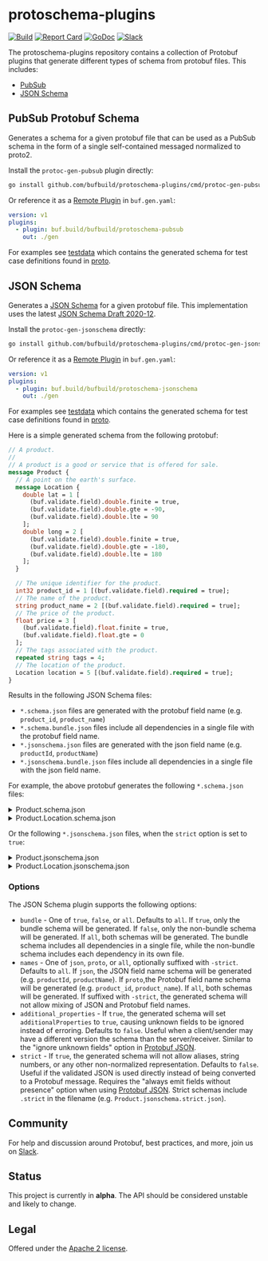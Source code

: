 # protoschema-plugins

[![Build](https://github.com/bufbuild/protoschema-plugins/actions/workflows/ci.yaml/badge.svg?branch=main)][badges_ci]
[![Report Card](https://goreportcard.com/badge/github.com/bufbuild/protoschema-plugins)][badges_goreportcard]
[![GoDoc](https://pkg.go.dev/badge/github.com/bufbuild/protoschema-plugins.svg)][badges_godoc]
[![Slack](https://img.shields.io/badge/slack-buf-%23e01563)][badges_slack]

The protoschema-plugins repository contains a collection of Protobuf plugins that generate different
types of schema from protobuf files. This includes:

- [PubSub](#pubsub-protobuf-schema)
- [JSON Schema](#json-schema)

## PubSub Protobuf Schema

Generates a schema for a given protobuf file that can be used as a PubSub schema in the form of a
single self-contained messaged normalized to proto2.

Install the `protoc-gen-pubsub` plugin directly:

```sh
go install github.com/bufbuild/protoschema-plugins/cmd/protoc-gen-pubsub@latest
```

Or reference it as a [Remote Plugin](https://buf.build/docs/generate/remote-plugins) in `buf.gen.yaml`:

```yaml
version: v1
plugins:
  - plugin: buf.build/bufbuild/protoschema-pubsub
    out: ./gen
```

For examples see [testdata](/internal/testdata/pubsub/) which contains the generated schema for
test case definitions found in [proto](/internal/proto/).

## JSON Schema

Generates a [JSON Schema](https://json-schema.org/) for a given protobuf file. This implementation
uses the latest [JSON Schema Draft 2020-12](https://json-schema.org/draft/2020-12/release-notes).

Install the `protoc-gen-jsonschema` directly:

```sh
go install github.com/bufbuild/protoschema-plugins/cmd/protoc-gen-jsonschema@latest
```

Or reference it as a [Remote Plugin](https://buf.build/docs/generate/remote-plugins) in `buf.gen.yaml`:

```yaml
version: v1
plugins:
  - plugin: buf.build/bufbuild/protoschema-jsonschema
    out: ./gen
```

For examples see [testdata](/internal/testdata/jsonschema/) which contains the generated schema for
test case definitions found in [proto](/internal/proto/).

Here is a simple generated schema from the following protobuf:

```proto
// A product.
//
// A product is a good or service that is offered for sale.
message Product {
  // A point on the earth's surface.
  message Location {
    double lat = 1 [
      (buf.validate.field).double.finite = true,
      (buf.validate.field).double.gte = -90,
      (buf.validate.field).double.lte = 90
    ];
    double long = 2 [
      (buf.validate.field).double.finite = true,
      (buf.validate.field).double.gte = -180,
      (buf.validate.field).double.lte = 180
    ];
  }

  // The unique identifier for the product.
  int32 product_id = 1 [(buf.validate.field).required = true];
  // The name of the product.
  string product_name = 2 [(buf.validate.field).required = true];
  // The price of the product.
  float price = 3 [
    (buf.validate.field).float.finite = true,
    (buf.validate.field).float.gte = 0
  ];
  // The tags associated with the product.
  repeated string tags = 4;
  // The location of the product.
  Location location = 5 [(buf.validate.field).required = true];
}

```

Results in the following JSON Schema files:

- `*.schema.json` files are generated with the protobuf field name (e.g. `product_id`, `product_name`)
- `*.schema.bundle.json` files include all dependencies in a single file with the protobuf field name.
- `*.jsonschema.json` files are generated with the json field name (e.g. `productId`, `productName`)
- `*.jsonschema.bundle.json` files include all dependencies in a single file with the json field name.

For example, the above protobuf generates the following `*.schema.json` files:

<details>
<summary>Product.schema.json</summary>

```json
{
  "$id": "Product.schema.json",
  "$schema": "https://json-schema.org/draft/2020-12/schema",
  "additionalProperties": false,
  "title": "A product.",
  "description": "A product is a good or service that is offered for sale.",
  "type": "object",
  "properties": {
    "product_id": {
      "description": "The unique identifier for the product.",
      "maximum": 2147483647,
      "minimum": -2147483648,
      "type": "integer"
    },
    "product_name": {
      "description": "The name of the product.",
      "type": "string"
    },
    "price": {
      "anyOf": [
        {
          "maximum": 3.4028234663852886e38,
          "minimum": 0,
          "type": "number"
        },
        {
          "pattern": "^-?[0-9]+(\\.[0-9]+)?([eE][+-]?[0-9]+)?$",
          "type": "string"
        }
      ],
      "default": 0,
      "description": "The price of the product."
    },
    "tags": {
      "description": "The tags associated with the product.",
      "items": {
        "type": "string"
      },
      "type": "array"
    },
    "location": {
      "$ref": "Product.Location.schema.json",
      "description": "The location of the product."
    }
  },
  "required": ["product_id", "product_name", "location"],
  "patternProperties": {
    "^(productId)$": {
      "description": "The unique identifier for the product.",
      "maximum": 2147483647,
      "minimum": -2147483648,
      "type": "integer"
    },
    "^(productName)$": {
      "description": "The name of the product.",
      "type": "string"
    }
  }
}
```

</details>

<details>
<summary>Product.Location.schema.json</summary>

```json
{
  "$id": "Location.schema.json",
  "$schema": "https://json-schema.org/draft/2020-12/schema",
  "additionalProperties": false,
  "title": "Location",
  "description": "A point on the earth's surface.",
  "type": "object",
  "properties": {
    "lat": {
      "anyOf": [
        {
          "maximum": 90,
          "minimum": -90,
          "type": "number"
        },
        {
          "pattern": "^-?[0-9]+(\\.[0-9]+)?([eE][+-]?[0-9]+)?$",
          "type": "string"
        }
      ],
      "default": 0
    },
    "long": {
      "anyOf": [
        {
          "maximum": 180,
          "minimum": -180,
          "type": "number"
        },
        {
          "pattern": "^-?[0-9]+(\\.[0-9]+)?([eE][+-]?[0-9]+)?$",
          "type": "string"
        }
      ],
      "default": 0
    }
  }
}
```

</details>

Or the following `*.jsonschema.json` files, when the `strict` option is set to `true`:

<details>
<summary>Product.jsonschema.json</summary>

```json
{
  "$id": "Product.jsonschema.json",
  "$schema": "https://json-schema.org/draft/2020-12/schema",
  "additionalProperties": false,
  "title": "A product.",
  "description": "A product is a good or service that is offered for sale.",
  "type": "object",
  "properties": {
    "productId": {
      "description": "The unique identifier for the product.",
      "maximum": 2147483647,
      "minimum": -2147483648,
      "type": "integer"
    },
    "productName": {
      "description": "The name of the product.",
      "type": "string"
    },
    "price": {
      "description": "The price of the product.",
      "maximum": 3.4028234663852886e38,
      "minimum": 0,
      "type": "number"
    },
    "tags": {
      "description": "The tags associated with the product.",
      "items": {
        "type": "string"
      },
      "type": "array"
    },
    "location": {
      "$ref": "Product.Location.jsonschema.json",
      "description": "The location of the product."
    }
  },
  "required": ["productId", "productName", "price", "location"]
}
```

</details>

<details>
<summary>Product.Location.jsonschema.json</summary>

```json
{
  "$id": "buf.protoschema.test.v1.Product.Location.jsonschema.json",
  "$schema": "https://json-schema.org/draft/2020-12/schema",
  "additionalProperties": false,
  "title": "Location",
  "description": "A point on the earth's surface.",
  "type": "object",
  "properties": {
    "lat": {
      "maximum": 90,
      "minimum": -90,
      "type": "number"
    },
    "long": {
      "maximum": 180,
      "minimum": -180,
      "type": "number"
    }
  },
  "required": ["lat", "long"]
}
```

</details>

### Options

The JSON Schema plugin supports the following options:

- `bundle` - One of `true`, `false`, or `all`. Defaults to `all`. If `true`, only the bundle
  schema will be generated. If `false`, only the non-bundle schema will be generated. If `all`, both
  schemas will be generated. The bundle schema includes all dependencies in a single file, while the
  non-bundle schema includes each dependency in its own file.
- `names` - One of `json`, `proto`, or `all`, optionally suffixed with `-strict`. Defaults to `all`.
  If `json`, the JSON field name schema will be generated (e.g. `productId`, `productName`).
  If `proto`,the Protobuf field name schema will be generated (e.g. `product_id`, `product_name`).
  If `all`, both schemas will be generated.
  If suffixed with `-strict`, the generated schema will not allow mixing of JSON and Protobuf field
  names.
- `additional_properties` - If `true`, the generated schema will set `additionalProperties` to
  `true`, causing unknown fields to be ignored instead of erroring. Defaults to `false`. Useful when a
  client/sender may have a different version the schema than the server/receiver. Similar to the
  "ignore unknown fields" option in [Protobuf JSON](https://protobuf.dev/programming-guides/json/#json-options).
- `strict` - If `true`, the generated schema will not allow aliases, string numbers, or any other
  non-normalized representation. Defaults to `false`. Useful if the validated JSON is used directly
  instead of being converted to a Protobuf message. Requires the "always emit fields without presence"
  option when using [Protobuf JSON](https://protobuf.dev/programming-guides/json/#json-options).
  Strict schemas include `.strict` in the filename (e.g. `Product.jsonschema.strict.json`).

## Community

For help and discussion around Protobuf, best practices, and more, join us
on [Slack][badges_slack].

## Status

This project is currently in **alpha**. The API should be considered unstable and likely to change.

## Legal

Offered under the [Apache 2 license][license].

[badges_ci]: https://github.com/bufbuild/protoschema-plugins/actions/workflows/ci.yaml
[badges_goreportcard]: https://goreportcard.com/report/github.com/bufbuild/protoschema-plugins
[badges_godoc]: https://pkg.go.dev/github.com/bufbuild/protoschema-plugins
[badges_slack]: https://join.slack.com/t/bufbuild/shared_invite/zt-f5k547ki-dW9LjSwEnl6qTzbyZtPojw
[license]: https://github.com/bufbuild/protoschema-plugins/blob/main/LICENSE.txt
